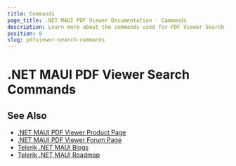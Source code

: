 ```yaml
---
title: Commands
page_title: .NET MAUI PDF Viewer Documentation - Commands
description: Learn more about the commands used for PDF Viewer Search functionality.
position: 0
slug: pdfviewer-search-commands
---
```


# .NET MAUI PDF Viewer Search Commands



## See Also

- [.NET MAUI PDF Viewer Product Page](https://www.telerik.com/maui-ui/pdfviewer)
- [.NET MAUI PDF Viewer Forum Page](https://www.telerik.com/forums/maui?tagId=2059)
- [Telerik .NET MAUI Blogs](https://www.telerik.com/blogs/mobile-net-maui)
- [Telerik .NET MAUI Roadmap](https://www.telerik.com/support/whats-new/maui-ui/roadmap)
